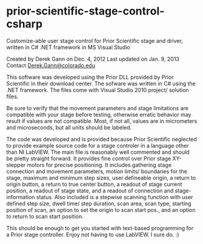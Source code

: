 prior-scientific-stage-control-csharp
=====================================

Customize-able user stage control for Prior Scientific stage and driver, written in C# .NET framework in MS Visual Studio

Created by Derek Gann on Dec. 4, 2012
Last updated on Jan. 9, 2013
Contact Derek.Gann@colorado.edu

This software was developed using the Prior DLL provided by Prior Scientific in their download center. The sofware was written in C# using the .NET framework. The files come with Visual Studio 2010 project/ solution files.

Be sure to verify that the movement parameters and stage limitations are compatible with your stage before testing, otherwise erratic behavior may result if values are not compatible. Most, if not all, values are in micrometers and microseconds, but all units should be labeled.

The code was developed and is provided because Prior Scientific neglected to provide example source code for a stage controler in a language other than NI LabVIEW. The main file is reasonably well commented and should be pretty straight forward. It provides fine control over Prior stage XY-stepper motors for precise positioning. It includes gathering stage connection and movement parameters, motion limits/ boundaries for the stage, maximum and minimum step sizes, user defineable origin, a return to origin button, a return to true center button, a readout of stage current position, a readout of stage state, and a readout of connection and stage-information status. Also included is a stepwise scanning function with user defined step size, dwell time/ step duration, scan area, scan type, starting position of scan, an option to set the origin to scan start pos., and an option to return to scan start position.

This should be enough to get you started with text-based programming for a Prior stage controller. Enjoy not having to use LabVIEW. I sure do. :)
